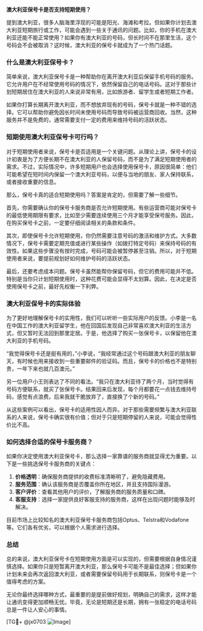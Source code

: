 **澳大利亚保号卡是否支持短期使用？**

提到澳大利亚，很多人脑海里浮现的可能是阳光、海滩和考拉。但如果你计划去澳大利亚短期旅行或工作，可能会遇到一些关于通讯的问题。比如，你的手机在澳大利亚还能不能正常使用？如果你有澳大利亚的号码，但长时间不在那里生活，这个号码会不会被取消？这时候，澳大利亚的保号卡就成为了一个热门话题。

### **什么是澳大利亚保号卡？**

简单来说，澳大利亚保号卡是一种帮助你在离开澳大利亚后保留手机号码的服务。它允许用户在不经常使用号码的情况下，依然保留自己的电话号码。这对于那些计划短期居住在澳大利亚的人来说非常有用，比如旅游者、留学生或者短期工作者。

如果你打算长期离开澳大利亚，而不想放弃现有的号码，保号卡就是一种不错的选择。它可以帮助你避免因长时间未使用号码而导致号码被运营商回收。当然，这种服务并不是免费的，通常需要支付一定的费用来维持号码的活跃状态。

### **短期使用澳大利亚保号卡可行吗？**

对于短期使用者来说，保号卡是否适用是一个关键问题。从理论上讲，保号卡的设计初衷是为了方便长期不在澳大利亚的人保留号码，而不是为了满足短期使用者的需求。不过，实际情况中，许多短期用户也会选择使用保号卡，原因很简单：他们可能希望在短时间内保留一个澳大利亚号码，以便与当地的朋友、家人保持联系，或者接收重要的信息。

那么，保号卡真的适合短期使用吗？答案是肯定的，但需要了解一些细节。

首先，你需要确认你的保号卡服务商是否允许短期使用。有些运营商可能对保号卡的最低使用期限有要求，比如至少需要连续使用三个月才能享受保号服务。因此，在购买保号卡之前，一定要仔细阅读相关的条款和条件。

其次，即使保号卡允许短期使用，你仍然需要注意号码的激活和维护方式。大多数情况下，保号卡需要定期充值或进行某些操作（如拨打特定号码）来保持号码的有效性。如果这些步骤没有按时完成，号码可能会被暂停甚至注销。所以，对于短期使用者来说，要提前规划好如何维护号码的活跃状态。

最后，还要考虑成本问题。保号卡虽然能帮你保留号码，但它的费用可能并不低。特别是当你只计划短期使用时，这种花费可能会显得不太划算。因此，在决定是否使用保号卡之前，最好先权衡一下利弊。

### **澳大利亚保号卡的实际体验**

为了更好地理解保号卡的实用性，我们可以听听一些实际用户的反馈。小李是一名在中国工作的澳大利亚留学生，他在回国后发现自己非常喜欢澳大利亚的生活方式，但又暂时无法回到那里定居。于是，他选择了购买一张保号卡，以保留他在澳大利亚的手机号码。

“我觉得保号卡还是挺有用的，”小李说，“我经常通过这个号码跟澳大利亚的朋友聊天，有时候也用来接收到一些重要邮件的验证码。而且，保号卡的价格也不是特别贵，一年下来也就几百澳元。”

另一位用户小王则表达了不同的看法。“我只在澳大利亚待了两个月，当时觉得有号码方便联系，就买了张保号卡。结果回来后发现，每个月都要花一点钱去维持号码，感觉有点浪费。后来我就干脆放弃了，直接换了个新的号码。”

从这些案例可以看出，保号卡的适用性因人而异。对于那些需要频繁与澳大利亚联系的人来说，保号卡确实很有价值；但对于只是短期停留的人来说，可能会觉得性价比不高。

### **如何选择合适的保号卡服务商？**

如果你决定使用澳大利亚保号卡，那么选择一家靠谱的服务商就显得尤为重要。以下是一些挑选保号卡服务商的关键点：

1. **价格透明**：确保服务商提供的收费标准清晰明了，避免隐藏费用。
2. **服务范围**：确认该服务商是否覆盖你所在地区，并且支持国际漫游。
3. **客户评价**：查看其他用户的评价，了解服务商的服务质量和口碑。
4. **客服支持**：选择一家提供良好客服支持的服务商，这样在出现问题时能够及时解决。

目前市场上比较知名的澳大利亚保号卡服务商包括Optus、Telstra和Vodafone等。它们各有优劣，可以根据个人需求进行选择。

### **总结**

总的来说，澳大利亚保号卡在短期使用方面是可以实现的，但需要根据自身情况谨慎选择。如果你只是短暂离开澳大利亚，那么保号卡可能不是最佳选择；但如果你计划未来会再次返回澳大利亚，或者需要保留号码用于长期联系，则保号卡是一个值得考虑的方案。

无论你最终选择哪种方式，最重要的是提前做好规划，明确自己的需求，这样才能让通讯变得更加顺畅无忧。毕竟，无论是短期还是长期，拥有一张稳定的电话号码总是一件让人安心的事情。

[TG💪+ @jx0703 ![Image](https://github.com/user-attachments/assets/dbca1d08-cadb-493c-b0ec-ad6f7a83f270)]